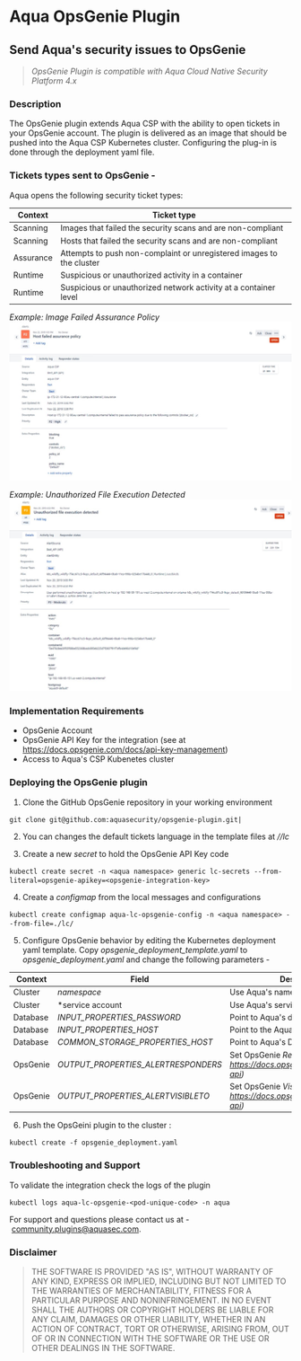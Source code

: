 # Aqua OpsGenie Plugin
## Send Aqua's security issues to OpsGenie

> _OpsGenie Plugin is compatible with Aqua Cloud Native Security Platform 4.x_

### Description
The OpsGenie plugin extends Aqua CSP with the ability to open tickets in your OpsGenie account. The plugin is delivered as an image that should be pushed into the Aqua CSP Kubernetes cluster. Configuring the plug-in is done through the deployment yaml file. 

### Tickets types sent to OpsGenie -
Aqua opens the following security ticket types:

Context|Ticket type
----|-------
Scanning|Images that failed the security scans and are non-compliant
Scanning|Hosts that failed the security scans and are non-compliant
Assurance|Attempts to push non-complaint or unregistered images to the cluster
Runtime|Suspicious or unauthorized activity in a container
Runtime|Suspicious or unauthorized network activity at a container level

_Example: Image Failed Assurance Policy_
![Image ticket](/images/imagefailed.jpg)

_Example: Unauthorized File Execution Detected_
![Runtime ticket](/images/runtimeticket.jpg)


### Implementation Requirements
- OpsGenie Account 
- OpsGenie API Key for the integration (see at https://docs.opsgenie.com/docs/api-key-management) 
- Access to Aqua's CSP Kubenetes cluster 

### Deploying the OpsGenie plugin
1. Clone the GitHub OpsGenie repository in your working environment  
```
git clone git@github.com:aquasecurity/opsgenie-plugin.git|
```
2. You can changes the default tickets language in the template files at */<repo>/lc*

3. Create a new *secret* to hold the OpsGenie API Key code
```
kubectl create secret -n <aqua namespace> generic lc-secrets --from-literal=opsgenie-apikey=<opsgenie-integration-key>
```  
4. Create a *configmap* from the local messages and configurations
```
kubectl create configmap aqua-lc-opsgenie-config -n <aqua namespace> --from-file=./lc/
```	
5. Configure OpsGenie behavior by editing the Kubernetes deployment yaml template. Copy *opsgenie_deployment_template.yaml* to *opsgenie_deployment.yaml* and change the following parameters -

Context|Field|Description
-------|-----|-----------
Cluster|*namespace*|Use Aqua's namespace
Cluster|*service account|Use Aqua's service account
Database|*INPUT_PROPERTIES_PASSWORD*|Point to Aqua's db password secret
Database|*INPUT_PROPERTIES_HOST*|Point to the Aqua's DB service
Database|*COMMON_STORAGE_PROPERTIES_HOST*|Point to Aqua's DB service
OpsGenie|*OUTPUT_PROPERTIES_ALERTRESPONDERS*|Set OpsGenie *Responders* field *(see at https://docs.opsgenie.com/docs/alert-api)*
OpsGenie|*OUTPUT_PROPERTIES_ALERTVISIBLETO*|Set OpsGenie *Visible To* field *(see at https://docs.opsgenie.com/docs/alert-api)*

6. Push the OpsGeini plugin to the cluster :
```
kubectl create -f opsgenie_deployment.yaml
```	
### Troubleshooting and Support
To validate the integration check the logs of the plugin
```
kubectl logs aqua-lc-opsgenie-<pod-unique-code> -n aqua
```
For support and questions please contact us at - community.plugins@aquasec.com.

### Disclaimer 
> THE SOFTWARE IS PROVIDED "AS IS", WITHOUT WARRANTY OF ANY KIND, EXPRESS OR IMPLIED, INCLUDING BUT NOT LIMITED TO THE WARRANTIES OF MERCHANTABILITY, FITNESS FOR A PARTICULAR PURPOSE AND NONINFRINGEMENT. IN NO EVENT SHALL THE AUTHORS OR COPYRIGHT HOLDERS BE LIABLE FOR ANY CLAIM, DAMAGES OR OTHER LIABILITY, WHETHER IN AN ACTION OF CONTRACT, TORT OR OTHERWISE, ARISING FROM, OUT OF OR IN CONNECTION WITH THE SOFTWARE OR THE USE OR OTHER DEALINGS IN THE SOFTWARE.
